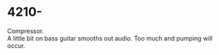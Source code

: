 # 4210-
Compressor. 
<br>A little bit on bass guitar smooths out audio. Too much and pumping will occur.
